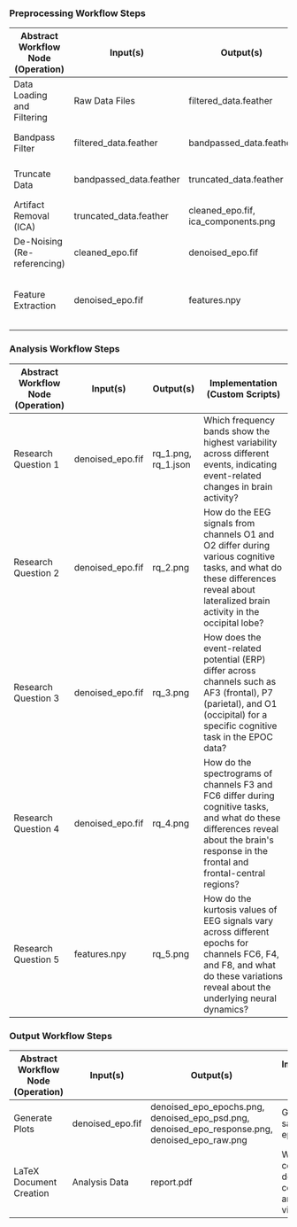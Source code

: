 ### Preprocessing Workflow Steps

| Abstract Workflow Node (Operation) | Input(s) | Output(s) | Implementation (Custom Scripts) |
| ------ | ------ | ------ | ------ |
| Data Loading and Filtering | Raw Data Files | filtered_data.feather | Load data and filter |
| Bandpass Filter | filtered_data.feather | bandpassed_data.feather | Apply bandpass filter (1 - 60 Hz) |
| Truncate Data | bandpassed_data.feather | truncated_data.feather | Truncate data to desired time window |
| Artifact Removal (ICA) | truncated_data.feather | cleaned_epo.fif, ica_components.png | Perform ICA to remove artifacts |
| De-Noising (Re-referencing) | cleaned_epo.fif | denoised_epo.fif | Re-reference signals to reduce noise |
| Feature Extraction | denoised_epo.fif | features.npy | Extract features (e.g., power spectral density, wavelet coefficients) |

### Analysis Workflow Steps

| Abstract Workflow Node (Operation) | Input(s) | Output(s) | Implementation (Custom Scripts) |
| ------ | ------ | ------ | ------ |
| Research Question 1 | denoised_epo.fif | rq_1.png, rq_1.json | Which frequency bands show the highest variability across different events, indicating event-related changes in brain activity? |
| Research Question 2 | denoised_epo.fif | rq_2.png | How do the EEG signals from channels O1 and O2 differ during various cognitive tasks, and what do these differences reveal about lateralized brain activity in the occipital lobe?|
| Research Question 3 | denoised_epo.fif | rq_3.png | How does the event-related potential (ERP) differ across channels such as AF3 (frontal), P7 (parietal), and O1 (occipital) for a specific cognitive task in the EPOC data? |
| Research Question 4 | denoised_epo.fif | rq_4.png | How do the spectrograms of channels F3 and FC6 differ during cognitive tasks, and what do these differences reveal about the brain's response in the frontal and frontal-central regions?|
| Research Question 5 | features.npy | rq_5.png | How do the kurtosis values of EEG signals vary across different epochs for channels FC6, F4, and F8, and what do these variations reveal about the underlying neural dynamics? |

### Output Workflow Steps

| Abstract Workflow Node (Operation) | Input(s) | Output(s) | Implementation (Custom Scripts) |
| ------ | ------ | ------ | ------ |
| Generate Plots | denoised_epo.fif | denoised_epo_epochs.png, denoised_epo_psd.png, denoised_epo_response.png, denoised_epo_raw.png | Generate and save plots using epo data |
| LaTeX Document Creation | Analysis Data | report.pdf | Write and compile document with conclusions and visualizations |
